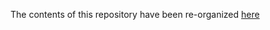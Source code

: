 The contents of this repository have been re-organized [here](https://github.com/jaw6/railsmn-talks)